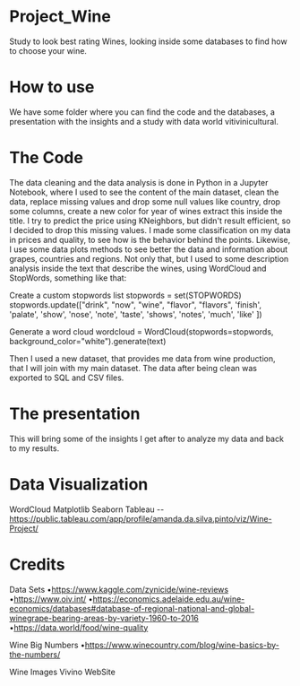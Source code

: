# Project_Wine
Study to look best rating Wines, looking inside some databases to find how to choose your wine.

# How to use
We have some folder where you can find the code and the databases, a presentation with the insights and a study with data world vitivinicultural.

# The Code
The data cleaning and the data analysis is done in Python in a Jupyter Notebook, where I used to see the content of the main dataset, clean the data, replace missing values and drop some null values like country, drop some columns, create a new color for year of wines extract this inside the title.
I try to predict the price using KNeighbors, but didn't result efficient, so I decided to drop this missing values.
I made some classification on my data in prices and quality, to see how is the behavior behind the points. Likewise, I use some data plots methods to see better the data and information about grapes, countries and regions.
Not only that, but I used to some description analysis inside the text that describe the wines, using WordCloud and StopWords, something like that:

Create a custom stopwords list
stopwords = set(STOPWORDS)
stopwords.update(["drink", "now", "wine", "flavor", "flavors", 'finish', 'palate', 'show', 'nose', 'note', 'taste', 'shows', 'notes', 'much', 'like' ])

Generate a word cloud
wordcloud = WordCloud(stopwords=stopwords, background_color="white").generate(text)

Then I used a new dataset, that provides me data from wine production, that I will join with my main dataset. The data after being clean was exported to SQL and CSV files.

# The presentation

This will bring some of the insights I get after to analyze my data and back to my results.

# Data Visualization
WordCloud
Matplotlib
Seaborn
Tableau -- https://public.tableau.com/app/profile/amanda.da.silva.pinto/viz/Wine-Project/

# Credits
Data Sets
•https://www.kaggle.com/zynicide/wine-reviews
•https://www.oiv.int/
•https://economics.adelaide.edu.au/wine-economics/databases#database-of-regional-national-and-global-winegrape-bearing-areas-by-variety-1960-to-2016
•https://data.world/food/wine-quality

Wine Big Numbers
•https://www.winecountry.com/blog/wine-basics-by-the-numbers/

Wine Images
Vivino WebSite


